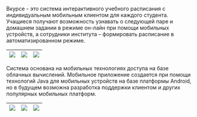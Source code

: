 Вкурсе - это система интерактивного учебного расписания с индивидуальным мобильным клиентом для каждого студента. Учащиеся получают возможность узнавать о следующей паре и домашнем задании в режиме он-лайн при помощи мобильных устройств, а сотрудники института – формировать расписание в автоматизированном режиме.

| [![](http://upload.wikimedia.org/wikipedia/commons/6/63/Wikipedia-logo.png)](http://code.google.com/p/vkurse/wiki/doc)|[![](http://cs9993.vkontakte.ru/g13294474/a_6e293b79.jpg)](http://vkontakte.ru/club20285958)|[![](http://groups.google.com/intl/en/images/logos/groups_logo.gif)](http://groups.google.com/group/innofivt2010)|
|:----------------------------------------------------------------------------------------------------------------------|:-------------------------------------------------------------------------------------------|:----------------------------------------------------------------------------------------------------------------|

Система основана на
мобильных технологиях доступа на базе облачных вычислений.
Мобильное приложение создается при помощи технологий Java для мобильных устройств на базе платформы Android, но в будущем возможна разработка поддержки клиентом и других популярных мобильных платформ.

| [![](http://vkurse.googlecode.com/svn/doc/media/platform_logos/JavaLogo.jpg)](http://vkurse.googlecode.com/files/VKurseME.jar)| [![](http://vkurse.googlecode.com/svn/doc/media/platform_logos/AndroidLogo.jpg)](http://vkurse.googlecode.com/files/Vkurse_Android_v1.08.apk)|[![](http://vkurse.googlecode.com/svn/doc/media/logo_candidates/thmb/vkurse9.png)](http://vkurse.innolab.net.ru/vkurse/)|
|:------------------------------------------------------------------------------------------------------------------------------|:---------------------------------------------------------------------------------------------------------------------------------------------|:-----------------------------------------------------------------------------------------------------------------------|